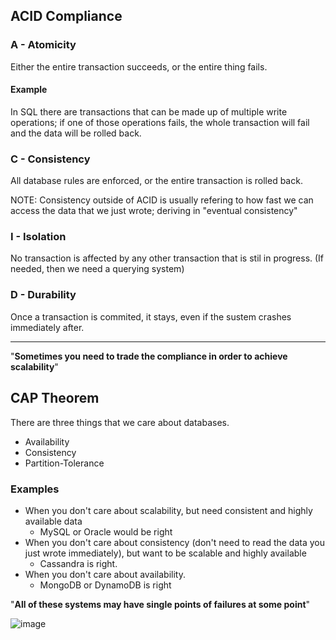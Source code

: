 ## ACID Compliance

### A - Atomicity
Either the entire transaction succeeds, or the entire thing fails.

#### Example
In SQL there are transactions that can be made up of multiple write operations; 
if one of those operations fails, the whole transaction will fail and the data will be rolled back.

### C - Consistency
All database rules are enforced, or the entire transaction is rolled back.

NOTE: Consistency outside of ACID is usually refering to how fast we can access the data that we just wrote; deriving in "eventual consistency"

### I - Isolation
No transaction is affected by any other transaction that is stil in progress. (If needed, then we need a querying system)

### D - Durability
Once a transaction is commited, it stays, even if the sustem crashes immediately after.

- - - -

"__Sometimes you need to trade the compliance in order to achieve scalability__"


## CAP Theorem

There are three things that we care about databases.
- Availability
- Consistency
- Partition-Tolerance

### Examples
- When you don't care about scalability, but need consistent and highly available data
  - MySQL or Oracle would be right
- When you don't care about consistency (don't need to read the data you just wrote immediately), but want to be scalable and highly available
  - Cassandra is right.
- When you don't care about availability.
  - MongoDB or DynamoDB is right

"__All of these systems may have single points of failures at some point__"

![image](https://user-images.githubusercontent.com/36679293/177081989-a144495c-a3ab-4c2c-8eee-c18b8c5a6b6e.png)
